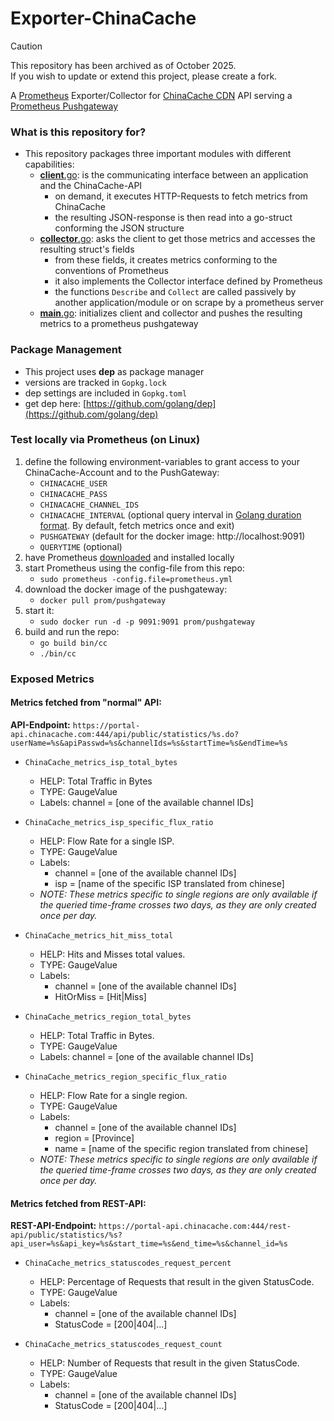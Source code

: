 # Exporter-ChinaCache

> [!CAUTION]
> This repository has been archived as of October 2025.  
> If you wish to update or extend this project, please create a fork.

A [Prometheus](https://prometheus.io/download/) Exporter/Collector for [ChinaCache CDN](https://en.chinacache.com/) API serving a [Prometheus Pushgateway](https://github.com/prometheus/pushgateway)

### What is this repository for?
* This repository packages three important modules with different capabilities:
    + [**client**.go](./client.go): is the communicating interface between an application and the ChinaCache-API
        - on demand, it executes HTTP-Requests to fetch metrics from ChinaCache
        - the resulting JSON-response is then read into a go-struct conforming the JSON structure
    + [**collector**.go](./collector.go): asks the client to get those metrics and accesses the resulting struct's fields
        - from these fields, it creates metrics conforming to the conventions of Prometheus
        - it also implements the Collector interface defined by Prometheus
        - the functions `Describe` and `Collect` are called passively by another
          application/module or on scrape by a prometheus server
    + [**main**.go](./main.go): initializes client and collector and pushes the resulting metrics to a prometheus pushgateway

### Package Management
* This project uses **dep** as package manager
* versions are tracked in `Gopkg.lock`
* dep settings are included in `Gopkg.toml`
* get dep here: [https://github.com/golang/dep](https://github.com/golang/dep)

### Test locally via Prometheus (on Linux)
1. define the following environment-variables to grant access to your ChinaCache-Account and to the PushGateway:
    + `CHINACACHE_USER`
    + `CHINACACHE_PASS`
    + `CHINACACHE_CHANNEL_IDS`
    + `CHINACACHE_INTERVAL` (optional query interval in [Golang duration format][1]. By default, fetch metrics once and exit)
    + `PUSHGATEWAY` (default for the docker image: http://localhost:9091)
    + `QUERYTIME` (optional)
2. have Prometheus [downloaded](https://prometheus.io/download/) and installed locally
3. start Prometheus using the config-file from this repo:
    + `sudo prometheus -config.file=prometheus.yml`
4. download the docker image of the pushgateway:
    + `docker pull prom/pushgateway`
5. start it:
    + `sudo docker run -d -p 9091:9091 prom/pushgateway`
6. build and run the repo:
    + `go build bin/cc`
    + `./bin/cc`

### Exposed Metrics
#### Metrics fetched from "normal" API:
**API-Endpoint:** `https://portal-api.chinacache.com:444/api/public/statistics/%s.do?userName=%s&apiPasswd=%s&channelIds=%s&startTime=%s&endTime=%s`


- `ChinaCache_metrics_isp_total_bytes`
    + HELP: Total Traffic in Bytes
    + TYPE: GaugeValue
    + Labels: channel = [one of the available channel IDs]

- `ChinaCache_metrics_isp_specific_flux_ratio`
    + HELP: Flow Rate for a single ISP.
    + TYPE: GaugeValue
    + Labels:
        * channel = [one of the available channel IDs]
        * isp = [name of the specific ISP translated from chinese]
    + *NOTE: These metrics specific to single regions are only available if the queried time-frame crosses two days, as they are only created once per day.*

- `ChinaCache_metrics_hit_miss_total`
    + HELP: Hits and Misses total values.
    + TYPE: GaugeValue
    + Labels:
        * channel = [one of the available channel IDs]
        * HitOrMiss = [Hit|Miss]

- `ChinaCache_metrics_region_total_bytes`
    + HELP: Total Traffic in Bytes.
    + TYPE: GaugeValue
    + Labels: channel = [one of the available channel IDs]

- `ChinaCache_metrics_region_specific_flux_ratio`
    + HELP: Flow Rate for a single region.
    + TYPE: GaugeValue
    + Labels:
        * channel = [one of the available channel IDs]
        * region = [Province]
        * name = [name of the specific region translated from chinese]
    + *NOTE: These metrics specific to single regions are only available if the queried time-frame crosses two days, as they are only created once per day.*

#### Metrics fetched from REST-API:

**REST-API-Endpoint:** `https://portal-api.chinacache.com:444/rest-api/public/statistics/%s?api_user=%s&api_key=%s&start_time=%s&end_time=%s&channel_id=%s`

- `ChinaCache_metrics_statuscodes_request_percent`
    + HELP: Percentage of Requests that result in the given StatusCode.
    + TYPE: GaugeValue
    + Labels:
        * channel = [one of the available channel IDs]
        * StatusCode = [200|404|...]

- `ChinaCache_metrics_statuscodes_request_count`
    + HELP: Number of Requests that result in the given StatusCode.
    + TYPE: GaugeValue
    + Labels:
        * channel = [one of the available channel IDs]
        * StatusCode = [200|404|...]

[1]: https://golang.org/pkg/time/#ParseDuration
